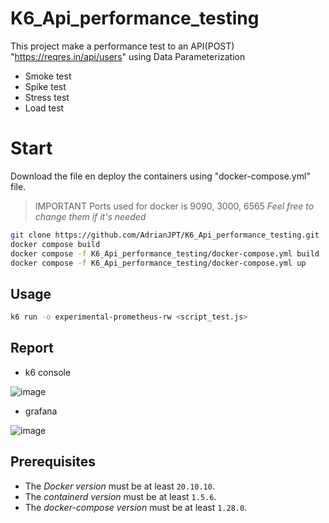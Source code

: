 # K6_Api_performance_testing
This project make a performance test to an API(POST) "https://reqres.in/api/users" using Data Parameterization
 * Smoke test
 * Spike test
 * Stress test
 * Load test

# Start
Download the file en deploy the containers using "docker-compose.yml" file.
> IMPORTANT Ports used for docker is 9090, 3000, 6565 _Feel free to change them if it's needed_
```bash
git clone https://github.com/AdrianJPT/K6_Api_performance_testing.git
docker compose build
docker compose -f K6_Api_performance_testing/docker-compose.yml build
docker compose -f K6_Api_performance_testing/docker-compose.yml up
```

## Usage
```bash
k6 run -o experimental-prometheus-rw <script_test.js>
```

## Report
* k6 console

![image](https://github.com/AdrianJPT/K6_Api_performance_testing/assets/86939628/4ebb7b60-901c-4b89-afe8-bf0d02f50285)

* grafana

![image](https://github.com/AdrianJPT/K6_Api_performance_testing/assets/86939628/7539f342-cfb0-4754-a6d5-72b3af213da5)


## Prerequisites 
* The _Docker version_ must be at least `20.10.10`.
* The _containerd version_ must be at least `1.5.6`.
* The _docker-compose version_ must be at least `1.28.0`.
    
